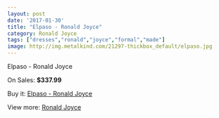 ```yaml
---
layout: post
date: '2017-01-30'
title: "Elpaso - Ronald Joyce"
category: Ronald Joyce
tags: ["dresses","ronald","joyce","formal","made"]
image: http://img.metalkind.com/21297-thickbox_default/elpaso.jpg
---
```

Elpaso - Ronald Joyce

On Sales: **$337.99**
<a href="https://www.metalkind.com/en/ronald-joyce/9359-elpaso.html"><amp-img layout="responsive" width="600" height="600" src="//img.metalkind.com/21297-thickbox_default/elpaso.jpg" alt="Elpaso - Ronald Joyce 0" /></a>

Buy it: [Elpaso - Ronald Joyce](https://www.metalkind.com/en/ronald-joyce/9359-elpaso.html "Elpaso - Ronald Joyce")

View more: [Ronald Joyce](https://www.metalkind.com/en/110-ronald-joyce "Ronald Joyce")